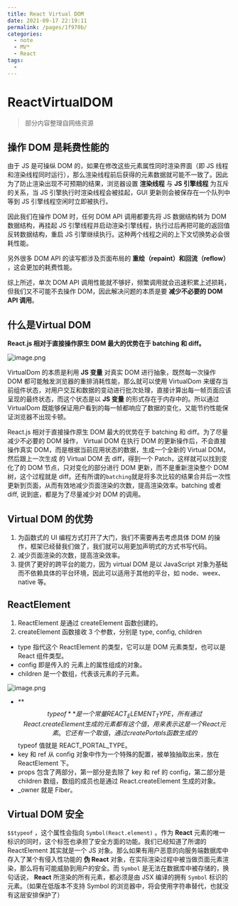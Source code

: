 ```yaml
---
title: React Virtual DOM
date: 2021-09-17 22:19:11
permalink: /pages/1f970b/
categories:
  - note
  - MV*
  - React
tags:
  - 
---
```


# ReactVirtualDOM
> 部分内容整理自网络资源
## 操作 DOM 是耗费性能的

由于 JS 是可操纵 DOM 的，如果在修改这些元素属性同时渲染界面（即 JS 线程和渲染线程同时运行），那么渲染线程前后获得的元素数据就可能不一致了。因此为了防止渲染出现不可预期的结果，浏览器设置 **渲染线程** 与 **JS 引擎线程** 为互斥的关系，当 JS 引擎执行时渲染线程会被挂起，GUI 更新则会被保存在一个队列中等到 JS 引擎线程空闲时立即被执行。

因此我们在操作 DOM 时，任何 DOM API 调用都要先将 JS 数据结构转为 DOM 数据结构，再挂起 JS 引擎线程并启动渲染引擎线程，执行过后再把可能的返回值反转数据结构，重启 JS 引擎继续执行。这种两个线程之间的上下文切换势必会很耗性能。

另外很多 DOM API 的读写都涉及页面布局的 **重绘（repaint）**和**回流（reflow）** ，这会更加的耗费性能。

综上所述，单次 DOM API 调用性能就不够好，频繁调用就会迅速积累上述损耗，但我们又不可能不去操作 DOM，因此解决问题的本质是要 **减少不必要的 DOM API 调用**。

## 什么是Virtual DOM

**React.js 相对于直接操作原生 DOM 最大的优势在于 batching 和 diff。**

![image.png](https://p6-juejin.byteimg.com/tos-cn-i-k3u1fbpfcp/64a9c597bce949a7ba68ab0531e5f8a0~tplv-k3u1fbpfcp-watermark.image?)

VirtualDom 的本质是利用 **JS 变量** 对真实 DOM 进行抽象，既然每一次操作 DOM 都可能触发浏览器的重排消耗性能，那么就可以使用 VirtualDom 来缓存当前组件状态，对用户交互和数据的变动进行批次处理，直接计算出每一帧页面应该呈现的最终状态，而这个状态是以 **JS 变量** 的形式存在于内存中的。所以通过 VirtualDom 既能够保证用户看到的每一帧都响应了数据的变化，又能节约性能保证浏览器不出现卡顿。

React.js 相对于直接操作原生 DOM 最大的优势在于 batching 和 diff。为了尽量减少不必要的 DOM 操作， Virtual DOM 在执行 DOM 的更新操作后，不会直接操作真实 DOM，而是根据当前应用状态的数据，生成一个全新的 Virtual DOM，然后跟上一次生成 的 Virtual DOM 去 diff，得到一个 Patch，这样就可以找到变化了的 DOM 节点，只对变化的部分进行 DOM 更新，而不是重新渲染整个 DOM 树，这个过程就是 diff。还有所谓的`batching`就是将多次比较的结果合并后一次性更新到页面，从而有效地减少页面渲染的次数，提高渲染效率。batching 或者 diff, 说到底，都是为了尽量减少对 DOM 的调用。

## Virtual DOM 的优势

1.  为函数式的 UI 编程方式打开了大门，我们不需要再去考虑具体 DOM 的操作，框架已经替我们做了，我们就可以用更加声明式的方式书写代码。
1.  减少页面渲染的次数，提高渲染效率。
1.  提供了更好的跨平台的能力，因为 virtual DOM 是以 JavaScript 对象为基础而不依赖具体的平台环境，因此可以适用于其他的平台，如 node、weex、native 等。

## ReactElement

1.  ReactElement 是通过 createElement 函数创建的。
1.  createElement 函数接收 3 个参数，分别是 type, config, children

- type 指代这个 ReactElement 的类型，它可以是 DOM 元素类型，也可以是 React 组件类型。
- config 即是传入的 元素上的属性组成的对象。
- children 是一个数组，代表该元素的子元素。

![image.png](https://p6-juejin.byteimg.com/tos-cn-i-k3u1fbpfcp/ca1c965a120b47d0a86a2ad5f1267e05~tplv-k3u1fbpfcp-watermark.image?)

- **$$typeof** 是一个常量 REACT_ELEMENT_TYPE，所有通过 React.createElement 生成的元素都有这个值，用来表示这是一个 React 元素。它还有一个取值，通过 createPortals 函数生成的 $$typeof 值就是 REACT_PORTAL_TYPE。
- key 和 ref 从 config 对象中作为一个特殊的配置，被单独抽取出来，放在 ReactElement 下。
- props 包含了两部分，第一部分是去除了 key 和 ref 的 config，第二部分是 children 数组，数组的成员也是通过 React.createElement 生成的对象。
- \_owner 就是 Fiber。

## Virtual DOM 安全

`$$typeof` ，这个属性会指向 `Symbol(React.element)` 。作为 **React** 元素的唯一标识的同时，这个标签也承担了安全方面的功能。我们已经知道了所谓的 ReactElement 其实就是一个 JS 对象。那么如果有用户恶意的向服务端数据库中存入了某个有侵入性功能的 **伪 React** 对象，在实际渲染过程中被当做页面元素渲染，那么将有可能威胁到用户的安全。而 `Symbol` 是无法在数据库中被存储的，换句话说， **React** 所渲染的所有元素，都必须是由 JSX 编译的拥有 `Symbol` 标识的元素。（如果在低版本不支持 Symbol 的浏览器中，将会使用字符串替代，也就没有这层安排保护了）